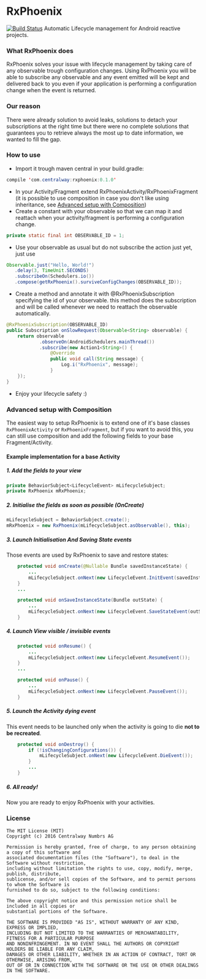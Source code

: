 # RxPhoenix
[![Build Status](https://travis-ci.org/Centralway/RxPhoenix.svg?branch=master)](https://travis-ci.org/Centralway/RxPhoenix)
Automatic Lifecycle management for Android reactive projects.

### What RxPhoenix does
RxPhoenix solves your issue with lifecycle management by taking care of any observable trough
configuration changes.
Using RxPhoenix you will be able to subscribe any observable and any event emitted will be kept and
delivered back to you even if your application is performing a configuration change when the event
is returned.

### Our reason
There were already solution to avoid leaks, solutions to detach your subscriptions at the right time
but there were no
complete solutions that guarantees you to retrieve always the most up to date information, we wanted
to fill the gap.

### How to use
- Import it trough maven central in your build.gradle:
```java
compile 'com.centralway:rxphoenix:0.1.0'
```

- In your Activity/Fragment extend RxPhoenixActivity/RxPhoenixFragment (it is possible to use
composition in case you don't like using inheritance, see
[Advanced setup with Composition](#advanced-setup-with-composition))
- Create a constant with your observable so that we can map it and reattach when your
activity/fragment is performing a
configuration change.
```java
private static final int OBSERVABLE_ID = 1;
```
- Use your observable as usual but do not subscribe the action just yet, just use
```java
Observable.just("Hello, World!")
   .delay(3, TimeUnit.SECONDS)
   .subscribeOn(Schedulers.io())
   .compose(getRxPhoenix().surviveConfigChanges(OBSERVABLE_ID));
```

- Create a method and annotate it with @RxPhoenixSubscription specifying the id of your observable.
this method does the subscription and will be called whenever we need to reattach
the observable automatically.
```java
@RxPhoenixSubscription(OBSERVABLE_ID)
public Subscription onSlowRequest(Observable<String> observable) {
    return observable
            .observeOn(AndroidSchedulers.mainThread())
            .subscribe(new Action1<String>() {
                @Override
                public void call(String message) {
                    Log.i("RxPhoenix", message);
                }
    });
}
```
- Enjoy your lifecycle safety :)

### Advanced setup with Composition
The easiest way to setup RxPhoenix is to extend one of it's base classes ```RxPhoenixActivity``` or
```RxPhoenixFragment```, but if you want to avoid this, you can still use composition and add the
following fields to your base Fragment/Activity.

#### Example implementation for a base Activity

##### 1. Add the fields to your view
```java
private BehaviorSubject<LifecycleEvent> mLifecycleSubject;
private RxPhoenix mRxPhoenix;
```

##### 2. Initialise the fields as soon as possible (OnCreate)
```java
mLifecycleSubject = BehaviorSubject.create();
mRxPhoenix = new RxPhoenix(mLifecycleSubject.asObservable(), this);
```

##### 3. Launch Initialisation And Saving State events
Those events are used by RxPhoenix to save and restore states:
```java
    protected void onCreate(@Nullable Bundle savedInstanceState) {
        ...
        mLifecycleSubject.onNext(new LifecycleEvent.InitEvent(savedInstanceState));
    }
    ...

    protected void onSaveInstanceState(Bundle outState) {
        ...
        mLifecycleSubject.onNext(new LifecycleEvent.SaveStateEvent(outState));
    }
```

##### 4. Launch View visible / invisible events
```java
    protected void onResume() {
        ...
        mLifecycleSubject.onNext(new LifecycleEvent.ResumeEvent());
    }
    ...

    protected void onPause() {
        ...
        mLifecycleSubject.onNext(new LifecycleEvent.PauseEvent());
    }
```

##### 5. Launch the Activity dying event
This event needs to be launched only when the activity is going to die **not to be recreated**.
```java
    protected void onDestroy() {
        if (!isChangingConfigurations()) {
            mLifecycleSubject.onNext(new LifecycleEvent.DieEvent());
        }
        ...
    }
```

##### 6. All ready!
Now you are ready to enjoy RxPhoenix with your activities.

### License
```
The MIT License (MIT)
Copyright (c) 2016 Centralway Numbrs AG

Permission is hereby granted, free of charge, to any person obtaining a copy of this software and
associated documentation files (the "Software"), to deal in the Software without restriction,
including without limitation the rights to use, copy, modify, merge, publish, distribute,
sublicense, and/or sell copies of the Software, and to permit persons to whom the Software is
furnished to do so, subject to the following conditions:

The above copyright notice and this permission notice shall be included in all copies or
substantial portions of the Software.

THE SOFTWARE IS PROVIDED "AS IS", WITHOUT WARRANTY OF ANY KIND, EXPRESS OR IMPLIED,
INCLUDING BUT NOT LIMITED TO THE WARRANTIES OF MERCHANTABILITY, FITNESS FOR A PARTICULAR PURPOSE
AND NONINFRINGEMENT. IN NO EVENT SHALL THE AUTHORS OR COPYRIGHT HOLDERS BE LIABLE FOR ANY CLAIM,
DAMAGES OR OTHER LIABILITY, WHETHER IN AN ACTION OF CONTRACT, TORT OR OTHERWISE, ARISING FROM,
OUT OF OR IN CONNECTION WITH THE SOFTWARE OR THE USE OR OTHER DEALINGS IN THE SOFTWARE.
```
